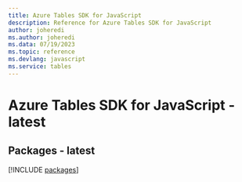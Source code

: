 ```yaml
---
title: Azure Tables SDK for JavaScript
description: Reference for Azure Tables SDK for JavaScript
author: joheredi
ms.author: joheredi
ms.data: 07/19/2023
ms.topic: reference
ms.devlang: javascript
ms.service: tables
---
```

# Azure Tables SDK for JavaScript - latest
## Packages - latest
[!INCLUDE [packages](tables-index.md)]